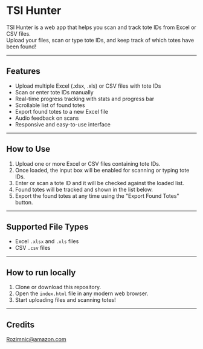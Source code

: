 # TSI Hunter

TSI Hunter is a web app that helps you scan and track tote IDs from Excel or CSV files.  
Upload your files, scan or type tote IDs, and keep track of which totes have been found!

---

## Features

- Upload multiple Excel (.xlsx, .xls) or CSV files with tote IDs  
- Scan or enter tote IDs manually  
- Real-time progress tracking with stats and progress bar  
- Scrollable list of found totes  
- Export found totes to a new Excel file  
- Audio feedback on scans  
- Responsive and easy-to-use interface

---

## How to Use

1. Upload one or more Excel or CSV files containing tote IDs.  
2. Once loaded, the input box will be enabled for scanning or typing tote IDs.  
3. Enter or scan a tote ID and it will be checked against the loaded list.  
4. Found totes will be tracked and shown in the list below.  
5. Export the found totes at any time using the "Export Found Totes" button.

---

## Supported File Types

- Excel `.xlsx` and `.xls` files  
- CSV `.csv` files

---


## How to run locally

1. Clone or download this repository.  
2. Open the `index.html` file in any modern web browser.  
3. Start uploading files and scanning totes!

---

## Credits

Rozimnic@amazon.com
